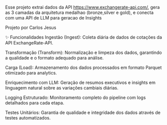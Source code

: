 Esse projeto extrai dados da API  https://www.exchangerate-api.com/, gera as 3 camadas da arquitetura medalhao (bronze,silver e gold), e conecta com uma API de LLM para geracao de Insights

Projeto por Carlos Jesus


✨ Funcionalidades
Ingestão (Ingest): Coleta diária de dados de cotações da API ExchangeRate-API.

Transformação (Transform): Normalização e limpeza dos dados, garantindo a qualidade e o formato adequado para análise.

Carga (Load): Armazenamento dos dados processados em formato Parquet otimizado para analytics.

Enriquecimento com LLM: Geração de resumos executivos e insights em linguagem natural sobre as variações cambiais diárias.

Logging Estruturado: Monitoramento completo do pipeline com logs detalhados para cada etapa.

Testes Unitários: Garantia de qualidade e integridade dos dados através de testes automatizados.